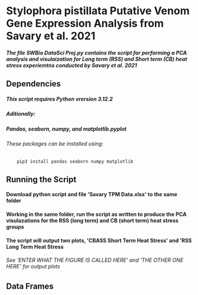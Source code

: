 # Stylophora pistillata Putative Venom Gene Expression Analysis from Savary et al. 2021
##### The file SWBio DataSci Proj.py contains the script for performing a PCA analysis and visulaization for Long term (RSS) and Short term (CB) heat stress experiemtns conducted by Savary et al. 2021

## Dependencies
##### This script requires Python vrersion 3.12.2
##### Aditionally: 
##### Pandas, seaborn, numpy, and matplotlib.pyplot
###### These packages can be installed using: 

        pip3 install pandas seaborn numpy matplotlib

## Running the Script
#### Download python script and file 'Savary  TPM Data.xlsx' to the same folder
#### Working in the same folder, run the script as written to produce the PCA visulazations for the RSS (long term) and CB (short term) heat stress groups
#### The script will output two plots, 'CBASS Short Term Heat Stress' and 'RSS Long Term Heat Stress
###### See 'ENTER WHAT THE FIGURE IS CALLED HERE' and 'THE OTHER ONE HERE' for output plots

## Data Frames
####
        

